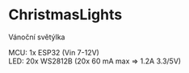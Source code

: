 # ChristmasLights
Vánoční světýlka

MCU: 1x ESP32 (Vin 7-12V)<br>
LED: 20x WS2812B (20x 60 mA max => 1.2A 3.3/5V)

